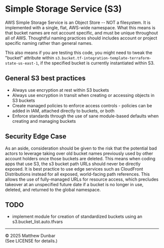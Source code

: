 # Simple Storage Service (S3)

AWS Simple Storage Service is an Object Store -- NOT a filesystem.  It is implemented with a single, flat, AWS-wide namespace.  What this means is that bucket names are not account specific, and must be unique throughout all of AWS.  Thoughtful naming practices should includes account or project specific naming rather than general names.  

This also means if you are testing this code, you might need to tweak the "bucket" attribute within `s3.bucket.tf-integration-template-terraform-state-us-east-1`, if the specified bucket is currently instantiated within S3.

## General S3 best practices

- Always use encryption at rest within S3 buckets
- Always use encryption in transit when creating or accessing objects in S3 buckets
- Create managed policies to enforce access controls - policies can be added in IAM, attached directly to buckets, or both
- Enforce standards through the use of sane module-based defaults when creating and managing buckets

## Security Edge Case

As an aside, consideration should be given to the risk that the potential bad actors to leverage taking over old bucket names previously used by other account holders once those buckets are deleted.  This means when coding apps that use S3, the s3 bucket path URLs should never be directly exposed.  It is best practice to use edge services such as CloudFront Distributions instead for all exposed, world-facing path references.  This allows the use of fully-managed URLs for resource access, which precludes takeover at an unspecified future date if a bucket is no longer in use, deleted, and returned to the global namespace.

## TODO

- implement module for creation of standardized buckets using an s3.bucket_list.auto.tfvars

---

© 2025 Matthew Dunbar  
(See LICENSE for details.)
